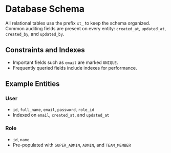 # Database Schema

All relational tables use the prefix `xt_` to keep the schema
organized. Common auditing fields are present on every entity:
`created_at`, `updated_at`, `created_by`, and `updated_by`.

## Constraints and Indexes
- Important fields such as `email` are marked `UNIQUE`.
- Frequently queried fields include indexes for performance.

## Example Entities
### User
- `id`, `full_name`, `email`, `password`, `role_id`
- Indexed on `email`, `created_at`, and `updated_at`

### Role
- `id`, `name`
- Pre-populated with `SUPER_ADMIN`, `ADMIN`, and `TEAM_MEMBER`
